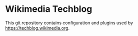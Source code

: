 Wikimedia Techblog
==================

This git repository contains configuration and plugins used by
https://techblog.wikimedia.org.

